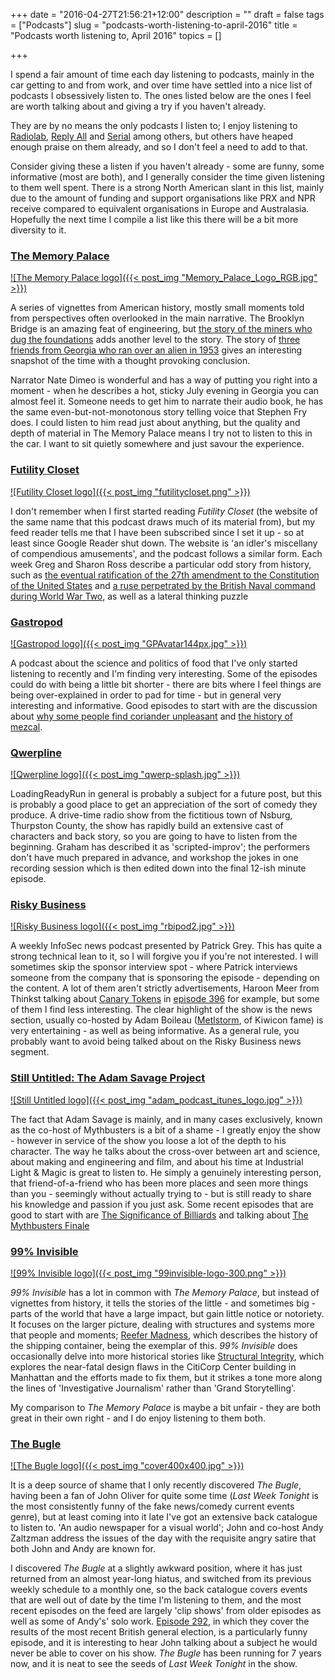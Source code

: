 +++
date = "2016-04-27T21:56:21+12:00"
description = ""
draft = false
tags = ["Podcasts"]
slug = "podcasts-worth-listening-to-april-2016"
title = "Podcasts worth listening to, April 2016"
topics = []

+++

I spend a fair amount of time each day listening to podcasts, mainly in the car getting to and from work, and over time have settled into a nice list of podcasts I obsessively listen to. The ones listed below are the ones I feel are worth talking about and giving a try if you haven't already.

<!--more-->

They are by no means the only podcasts I listen to; I enjoy listening to [Radiolab](http://www.radiolab.org/series/podcasts/), [Reply All](https://gimletmedia.com/show/reply-all/) and [Serial](https://serialpodcast.org/) among others, but others have heaped enough praise on them already, and so I don't feel a need to add to that.

Consider giving these a listen if you haven't already - some are funny, some informative (most are both), and I generally consider the time given listening to them well spent. There is a strong North American slant in this list, mainly due to the amount of funding and support organisations like PRX and NPR receive compared to equivalent organisations in Europe and Australasia. Hopefully the next time I compile a list like this there will be a bit more diversity to it.

### [The Memory Palace](http://thememorypalace.us/)

[![The Memory Palace logo]({{< post_img "Memory_Palace_Logo_RGB.jpg" >}})](http://thememorypalace.us/)

A series of vignettes from American history, mostly small moments told from perspectives often overlooked in the main narrative. The Brooklyn Bridge is an amazing feat of engineering, but [the story of the miners who dug the foundations](http://thememorypalace.us/2016/01/below-from-above/) adds another level to the story. The story of [three friends from Georgia who ran over an alien in 1953](http://thememorypalace.us/2015/06/every-night-ever/) gives an interesting snapshot of the time with a thought provoking conclusion.

Narrator Nate Dimeo is wonderful and has a way of putting you right into a moment - when he describes a hot, sticky July evening in Georgia you can almost feel it. Someone needs to get him to narrate their audio book, he has the same even-but-not-monotonous story telling voice that Stephen Fry does. I could listen to him read just about anything, but the quality and depth of material in The Memory Palace means I try not to listen to this in the car. I want to sit quietly somewhere and just savour the experience.

### [Futility Closet](http://www.futilitycloset.com/category/podcast/)

[![Futility Closet logo]({{< post_img "futilitycloset.png" >}})](http://www.futilitycloset.com/category/podcast/)

I don't remember when I first started reading _Futility Closet_ (the website of the same name that this podcast draws much of its material from), but my feed reader tells me that I have been subscribed since I set it up - so at least since Google Reader shut down. The website is 'an idler's miscellany of compendious amusements', and the podcast follows a similar form. Each week Greg and Sharon Ross describe a particular odd story from history, such as [the eventual ratification of the 27th amendment to the Constitution of the United States](http://www.futilitycloset.com/2016/02/01/podcast-episode-92-the-forgotten-amendment/) and [a ruse perpetrated by the British Naval command during World War Two](http://www.futilitycloset.com/2015/12/07/podcast-episode-84-the-man-who-never-was/), as well as a lateral thinking puzzle

### [Gastropod](http://gastropod.com/)

[![Gastropod logo]({{< post_img "GPAvatar144px.jpg" >}})](http://gastropod.com/)

A podcast about the science and politics of food that I've only started listening to recently and I'm finding very interesting. Some of the episodes could do with being a little bit shorter - there are bits where I feel things are being over-explained in order to pad for time - but in general very interesting and informative. Good episodes to start with are the discussion about [why some people find coriander unpleasant](https://gastropod.com/the-good-the-bad-the-cilantro/) and [the history of mezcal](https://gastropod.com/mezcal-everything-but-the-worm/).

### [Qwerpline](http://loadingreadyrun.com/lrrcasts/archive/qwerp)

[![Qwerpline logo]({{< post_img "qwerp-splash.jpg" >}})](http://loadingreadyrun.com/lrrcasts/archive/qwerp)

LoadingReadyRun in general is probably a subject for a future post, but this is probably a good place to get an appreciation of the sort of comedy they produce. A drive-time radio show from the fictitious town of Nsburg, Thurpston County, the show has rapidly build an extensive cast of characters and back story, so you are going to have to listen from the beginning. Graham has described it as 'scripted-improv'; the performers don't have much prepared in advance, and workshop the jokes in one recording session which is then edited down into the final 12-ish minute episode.

### [Risky Business](http://risky.biz/)

[![Risky Business logo]({{< post_img "rbipod2.jpg" >}})](http://risky.biz/)

A weekly InfoSec news podcast presented by Patrick Grey. This has quite a strong technical lean to it, so I will forgive you if you're not interested. I will sometimes skip the sponsor interview spot - where Patrick interviews someone from the company that is sponsoring the episode - depending on the content. A lot of them aren't strictly advertisements, Haroon Meer from Thinkst talking about [Canary Tokens](http://canarytokens.org/) in [episode 396](http://risky.biz/RB396) for example, but some of them I find less interesting. The clear highlight of the show is the news section, usually co-hosted by Adam Boileau ([Metlstorm](https://twitter.com/metlstorm), of Kiwicon fame) is very entertaining - as well as being informative. As a general rule, you probably want to avoid being talked about on the Risky Business news segment.

### [Still Untitled: The Adam Savage Project](http://www.tested.com/still-untitled-the-adam-savage-project/)

[![Still Untitled logo]({{< post_img "adam_podcast_itunes_logo.jpg" >}})](http://www.tested.com/still-untitled-the-adam-savage-project/)

The fact that Adam Savage is mainly, and in many cases exclusively, known as the co-host of Mythbusters is a bit of a shame - I greatly enjoy the show - however in service of the show you loose a lot of the depth to his character. The way he talks about the cross-over between art and science, about making and engineering and film, and about his time at Industrial Light & Magic is great to listen to. He simply a genuinely interesting person, that friend-of-a-friend who has been more places and seen more things than you - seemingly without actually trying to - but is still ready to share his knowledge and passion if you just ask. Some recent episodes that are good to start with are [The Significance of Billiards](http://www.tested.com/art/makers/560983-significance-billiards-still-untitled-adam-savage-project-11916/) and talking about [The Mythbusters Finale](http://www.tested.com/art/makers/565277-mythbusters-finale-still-untitled-adam-savage-project-30816/)

### [99% Invisible](http://99percentinvisible.org/)

[![99% Invisible logo]({{< post_img "99invisible-logo-300.png" >}})](http://99percentinvisible.org/)

_99% Invisible_ has a lot in common with _The Memory Palace_, but instead of vignettes from history, it tells the stories of the little - and sometimes big - parts of the world that have a large impact, but gain little notice or notoriety. It focuses on the larger picture, dealing with structures and systems more that people and moments; [Reefer Madness](http://99percentinvisible.org/episode/reefer-madness/), which describes the history of the shipping container, being the exemplar of this. _99% Invisible_ does occasionally delve into more historical stories like [Structural Integrity](http://99percentinvisible.org/episode/structural-integrity-2/), which explores the near-fatal design flaws in the CitiCorp Center building in Manhattan and the efforts made to fix them, but it strikes a tone more along the lines of 'Investigative Journalism' rather than 'Grand Storytelling'.

My comparison to _The Memory Palace_ is maybe a bit unfair - they are both great in their own right - and I do enjoy listening to them both.

### [The Bugle](http://thebuglepodcast.com/)

[![The Bugle logo]({{< post_img "cover400x400.jpg" >}})](http://thebuglepodcast.com/)

It is a deep source of shame that I only recently discovered _The Bugle_, having been a fan of John Oliver for quite some time (_Last Week Tonight_ is the most consistently funny of the fake news/comedy current events genre), but at least coming into it late I've got an extensive back catalogue to listen to. 'An audio newspaper for a visual world'; John and co-host Andy Zaltzman address the issues of the day with the requisite angry satire that both John and Andy are known for.

I discovered _The Bugle_ at a slightly awkward position, where it has just returned from an almost year-long hiatus, and switched from its previous weekly schedule to a monthly one, so the back catalogue covers events that are well out of date by the time I'm listening to them, and the most recent episodes on the feed are largely 'clip shows' from older episodes as well as some of Andy's' solo work. [Episode 292](https://soundcloud.com/the-bugle/bugle-292-a-career-defining-election), in which they cover the results of the most recent British general election, is a particularly funny episode, and it is interesting to hear John talking about a subject he would never be able to cover on his show. _The Bugle_ has been running for 7 years now, and it is neat to see the seeds of _Last Week Tonight_ in the show.

<link rel="stylesheet" href="/css/podcasts-worth-listening-to.css" />
